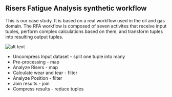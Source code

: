 ## Risers Fatigue Analysis synthetic workflow

This is our case study. It is based on a real workflow used in the oil and gas domain. The RFA workflow is composed of seven activites that receive input tuples, perform complex calculations based on them, and transform tuples into resulting output tuples.

![alt text](https://raw.githubusercontent.com/vssousa/d-chiron/master/images/rfa-image.png "Risers Fatigue Analysis workflow")

* Uncompress Input dataset - split one tuple into many
* Pre-processing - map
* Analyze Risers - map
* Calculate wear and tear - filter
* Analyze Position - filter
* Join results - join
* Compress results - reduce tuples
